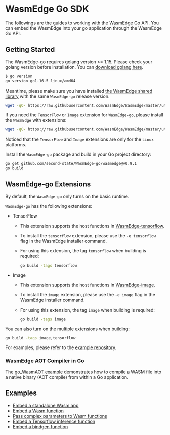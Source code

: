 # WasmEdge Go SDK

The followings are the guides to working with the WasmEdge Go API. You can embed the WasmEdge into your go application through the WasmEdge Go API.

## Getting Started

The WasmEdge-go requires golang version >= 1.15. Please check your golang version before installation. You can [download golang here](https://golang.org/dl/).

```bash
$ go version
go version go1.16.5 linux/amd64
```

Meantime, please make sure you have installed [the WasmEdge shared library](../start/install.md) with the same `WasmEdge-go` release version.

```bash
wget -qO- https://raw.githubusercontent.com/WasmEdge/WasmEdge/master/utils/install.sh | bash -s -- -v 0.9.1
```

If you need the `TensorFlow` or `Image` extension for `WasmEdge-go`, please install the `WasmEdge` with extensions:

```bash
wget -qO- https://raw.githubusercontent.com/WasmEdge/WasmEdge/master/utils/install.sh | bash -s -- -v 0.9.1 -e tensorflow,image
```

Noticed that the `TensorFlow` and `Image` extensions are only for the `Linux` platforms.

Install the `WasmEdge-go` package and build in your Go project directory:

```bash
go get github.com/second-state/WasmEdge-go/wasmedge@v0.9.1
go build
```

## WasmEdge-go Extensions

By default, the `WasmEdge-go` only turns on the basic runtime.

`WasmEdge-go` has the following extensions:

- TensorFlow
  - This extension supports the host functions in [WasmEdge-tensorflow](https://github.com/second-state/WasmEdge-tensorflow).
  - To install the `tensorflow` extension, please use the `-e tensorflow` flag in the WasmEdge installer command.
  - For using this extension, the tag `tensorflow` when building is required:

      ```bash
      go build -tags tensorflow
      ```

- Image
  - This extension supports the host functions in [WasmEdge-image](https://github.com/second-state/WasmEdge-image).
  - To install the `image` extension, please use the `-e image` flag in the WasmEdge installer command.
  - For using this extension, the tag `image` when building is required:

      ```bash
      go build -tags image
      ```

You can also turn on the multiple extensions when building:

```bash
go build -tags image,tensorflow
```

For examples, please refer to the [example repository](https://github.com/second-state/WasmEdge-go-examples/).

### WasmEdge AOT Compiler in Go

The [go_WasmAOT example](https://github.com/second-state/WasmEdge-go-examples/tree/master/go_WasmAOT) demonstrates how to compile a WASM file into a native binary (AOT compile) from within a Go application.

## Examples

- [Embed a standalone Wasm app](go/app.md)
- [Embed a Wasm function](go/function.md)
- [Pass complex parameters to Wasm functions](go/memory.md)
- [Embed a Tensorflow inference function](go/tensorflow.md)
- [Embed a bindgen function](go/bindgen.md)
